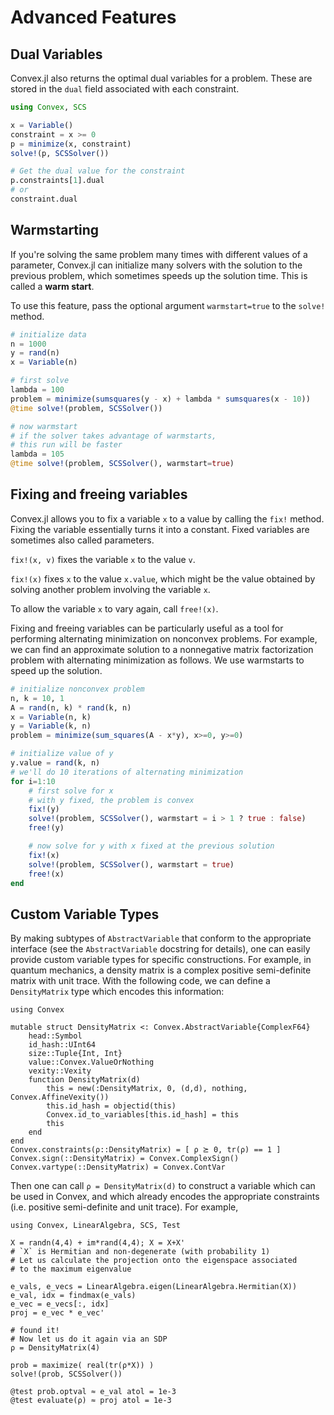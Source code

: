 Advanced Features
=================

Dual Variables
--------------

Convex.jl also returns the optimal dual variables for a problem. These
are stored in the `dual` field associated with each constraint.

```julia
using Convex, SCS

x = Variable()
constraint = x >= 0
p = minimize(x, constraint)
solve!(p, SCSSolver())

# Get the dual value for the constraint
p.constraints[1].dual
# or
constraint.dual
```

Warmstarting
------------

If you're solving the same problem many times with different values of
a parameter, Convex.jl can initialize many solvers with the solution to
the previous problem, which sometimes speeds up the solution time. This
is called a **warm start**.

To use this feature, pass the optional argument
`warmstart=true` to the `solve!` method.

```julia
# initialize data
n = 1000
y = rand(n)
x = Variable(n)

# first solve
lambda = 100
problem = minimize(sumsquares(y - x) + lambda * sumsquares(x - 10))
@time solve!(problem, SCSSolver())

# now warmstart
# if the solver takes advantage of warmstarts, 
# this run will be faster
lambda = 105
@time solve!(problem, SCSSolver(), warmstart=true)
```

Fixing and freeing variables
----------------------------

Convex.jl allows you to fix a variable `x` to a value by
calling the `fix!` method. Fixing the variable essentially
turns it into a constant. Fixed variables are sometimes also called
parameters.

`fix!(x, v)` fixes the variable `x` to the value
`v`.

`fix!(x)` fixes `x` to the value
`x.value`, which might be the value obtained by solving
another problem involving the variable `x`.

To allow the variable `x` to vary again, call
`free!(x)`.

Fixing and freeing variables can be particularly useful as a tool for
performing alternating minimization on nonconvex problems. For example,
we can find an approximate solution to a nonnegative matrix
factorization problem with alternating minimization as follows. We use
warmstarts to speed up the solution.

```julia
# initialize nonconvex problem
n, k = 10, 1
A = rand(n, k) * rand(k, n)
x = Variable(n, k)
y = Variable(k, n)
problem = minimize(sum_squares(A - x*y), x>=0, y>=0)

# initialize value of y
y.value = rand(k, n)
# we'll do 10 iterations of alternating minimization
for i=1:10 
    # first solve for x
    # with y fixed, the problem is convex
    fix!(y)
    solve!(problem, SCSSolver(), warmstart = i > 1 ? true : false)
    free!(y)

    # now solve for y with x fixed at the previous solution
    fix!(x)
    solve!(problem, SCSSolver(), warmstart = true)
    free!(x)
end
```

Custom Variable Types
---------------------

By making subtypes of `AbstractVariable` that conform to the appropriate interface (see the `AbstractVariable` docstring for details), one can easily provide custom variable types for specific constructions. For example, in quantum mechanics, a density matrix is a complex positive semi-definite matrix with unit trace. With the following code, we can define a `DensityMatrix` type which encodes this information:
 
```@example 1
using Convex

mutable struct DensityMatrix <: Convex.AbstractVariable{ComplexF64}
    head::Symbol
    id_hash::UInt64
    size::Tuple{Int, Int}
    value::Convex.ValueOrNothing
    vexity::Vexity
    function DensityMatrix(d)
        this = new(:DensityMatrix, 0, (d,d), nothing, Convex.AffineVexity())
        this.id_hash = objectid(this)
        Convex.id_to_variables[this.id_hash] = this
        this
    end
end
Convex.constraints(ρ::DensityMatrix) = [ ρ ⪰ 0, tr(ρ) == 1 ]
Convex.sign(::DensityMatrix) = Convex.ComplexSign()
Convex.vartype(::DensityMatrix) = Convex.ContVar
```

Then one can call `ρ = DensityMatrix(d)` to construct a variable which can be used in Convex, and which already encodes the appropriate constraints (i.e. positive semi-definite and unit trace). For example,

```@example 1
using Convex, LinearAlgebra, SCS, Test

X = randn(4,4) + im*rand(4,4); X = X+X'
# `X` is Hermitian and non-degenerate (with probability 1)
# Let us calculate the projection onto the eigenspace associated
# to the maximum eigenvalue

e_vals, e_vecs = LinearAlgebra.eigen(LinearAlgebra.Hermitian(X))
e_val, idx = findmax(e_vals)
e_vec = e_vecs[:, idx]
proj = e_vec * e_vec'

# found it!
# Now let us do it again via an SDP
ρ = DensityMatrix(4)

prob = maximize( real(tr(ρ*X)) )
solve!(prob, SCSSolver())

@test prob.optval ≈ e_val atol = 1e-3
@test evaluate(ρ) ≈ proj atol = 1e-3
```